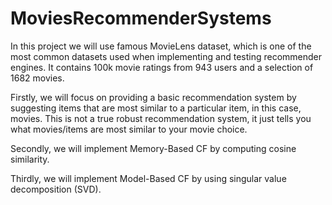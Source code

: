 # MoviesRecommenderSystems
In this project we will use famous MovieLens dataset, which is one of the most common datasets used when implementing and testing recommender engines. It contains 100k movie ratings from 943 users and a selection of 1682 movies.

Firstly, we will focus on providing a basic recommendation system by suggesting items that are most similar to a particular item, in this case, movies. This is not a true robust recommendation system, it just tells you what movies/items are most similar to your movie choice.

Secondly, we will implement Memory-Based CF by computing cosine similarity.

Thirdly, we will implement Model-Based CF by using singular value decomposition (SVD).